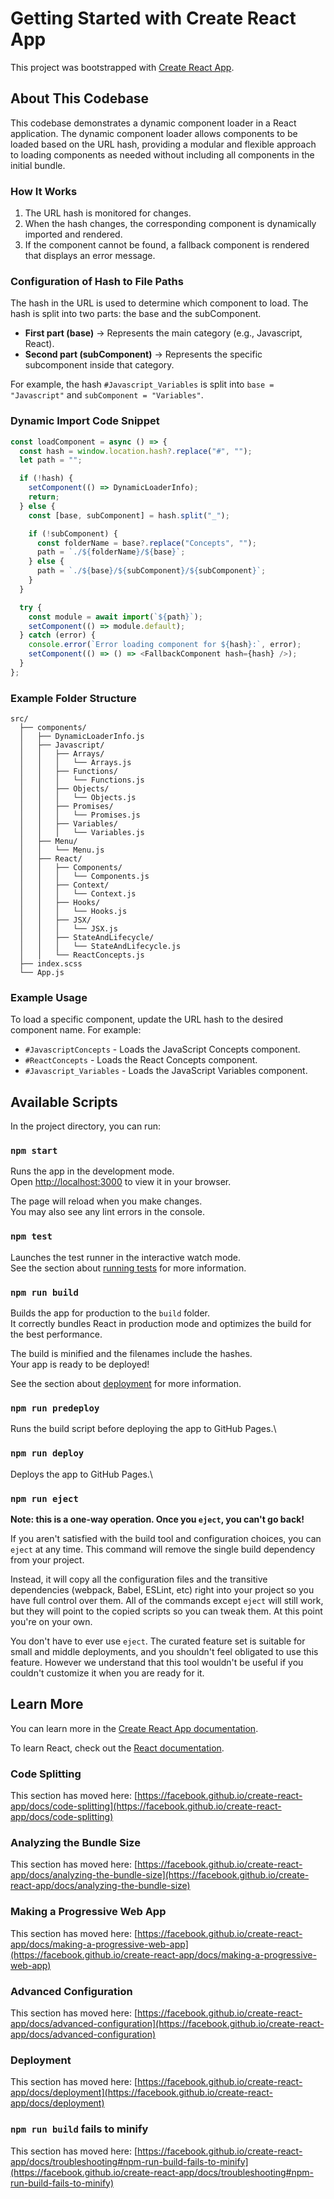 # Getting Started with Create React App

This project was bootstrapped with [Create React App](https://github.com/facebook/create-react-app).

## About This Codebase

This codebase demonstrates a dynamic component loader in a React application. The dynamic component loader allows components to be loaded based on the URL hash, providing a modular and flexible approach to loading components as needed without including all components in the initial bundle.

### How It Works

1. The URL hash is monitored for changes.
2. When the hash changes, the corresponding component is dynamically imported and rendered.
3. If the component cannot be found, a fallback component is rendered that displays an error message.

### Configuration of Hash to File Paths

The hash in the URL is used to determine which component to load. The hash is split into two parts: the base and the subComponent.

- **First part (base)** → Represents the main category (e.g., Javascript, React).
- **Second part (subComponent)** → Represents the specific subcomponent inside that category.

For example, the hash `#Javascript_Variables` is split into `base = "Javascript"` and `subComponent = "Variables"`.

### Dynamic Import Code Snippet

```javascript
const loadComponent = async () => {
  const hash = window.location.hash?.replace("#", "");
  let path = "";

  if (!hash) {
    setComponent(() => DynamicLoaderInfo);
    return;
  } else {
    const [base, subComponent] = hash.split("_");

    if (!subComponent) {
      const folderName = base?.replace("Concepts", "");
      path = `./${folderName}/${base}`;
    } else {
      path = `./${base}/${subComponent}/${subComponent}`;
    }
  }

  try {
    const module = await import(`${path}`);
    setComponent(() => module.default);
  } catch (error) {
    console.error(`Error loading component for ${hash}:`, error);
    setComponent(() => () => <FallbackComponent hash={hash} />);
  }
};
```

### Example Folder Structure

```plaintext
src/
  ├── components/
  │   ├── DynamicLoaderInfo.js
  │   ├── Javascript/
  │   │   ├── Arrays/
  │   │   │   └── Arrays.js
  │   │   ├── Functions/
  │   │   │   └── Functions.js
  │   │   ├── Objects/
  │   │   │   └── Objects.js
  │   │   ├── Promises/
  │   │   │   └── Promises.js
  │   │   ├── Variables/
  │   │   │   └── Variables.js
  │   ├── Menu/
  │   │   └── Menu.js
  │   ├── React/
  │   │   ├── Components/
  │   │   │   └── Components.js
  │   │   ├── Context/
  │   │   │   └── Context.js
  │   │   ├── Hooks/
  │   │   │   └── Hooks.js
  │   │   ├── JSX/
  │   │   │   └── JSX.js
  │   │   ├── StateAndLifecycle/
  │   │   │   └── StateAndLifecycle.js
  │   │   └── ReactConcepts.js
  ├── index.scss
  └── App.js
```

### Example Usage

To load a specific component, update the URL hash to the desired component name. For example:

- `#JavascriptConcepts` - Loads the JavaScript Concepts component.
- `#ReactConcepts` - Loads the React Concepts component.
- `#Javascript_Variables` - Loads the JavaScript Variables component.

## Available Scripts

In the project directory, you can run:

### `npm start`

Runs the app in the development mode.\
Open [http://localhost:3000](http://localhost:3000) to view it in your browser.

The page will reload when you make changes.\
You may also see any lint errors in the console.

### `npm test`

Launches the test runner in the interactive watch mode.\
See the section about [running tests](https://facebook.github.io/create-react-app/docs/running-tests) for more information.

### `npm run build`

Builds the app for production to the `build` folder.\
It correctly bundles React in production mode and optimizes the build for the best performance.

The build is minified and the filenames include the hashes.\
Your app is ready to be deployed!

See the section about [deployment](https://facebook.github.io/create-react-app/docs/deployment) for more information.

### `npm run predeploy`

Runs the build script before deploying the app to GitHub Pages.\

### `npm run deploy`

Deploys the app to GitHub Pages.\

### `npm run eject`

**Note: this is a one-way operation. Once you `eject`, you can't go back!**

If you aren't satisfied with the build tool and configuration choices, you can `eject` at any time. This command will remove the single build dependency from your project.

Instead, it will copy all the configuration files and the transitive dependencies (webpack, Babel, ESLint, etc) right into your project so you have full control over them. All of the commands except `eject` will still work, but they will point to the copied scripts so you can tweak them. At this point you're on your own.

You don't have to ever use `eject`. The curated feature set is suitable for small and middle deployments, and you shouldn't feel obligated to use this feature. However we understand that this tool wouldn't be useful if you couldn't customize it when you are ready for it.

## Learn More

You can learn more in the [Create React App documentation](https://facebook.github.io/create-react-app/docs/getting-started).

To learn React, check out the [React documentation](https://reactjs.org/).

### Code Splitting

This section has moved here: [https://facebook.github.io/create-react-app/docs/code-splitting](https://facebook.github.io/create-react-app/docs/code-splitting)

### Analyzing the Bundle Size

This section has moved here: [https://facebook.github.io/create-react-app/docs/analyzing-the-bundle-size](https://facebook.github.io/create-react-app/docs/analyzing-the-bundle-size)

### Making a Progressive Web App

This section has moved here: [https://facebook.github.io/create-react-app/docs/making-a-progressive-web-app](https://facebook.github.io/create-react-app/docs/making-a-progressive-web-app)

### Advanced Configuration

This section has moved here: [https://facebook.github.io/create-react-app/docs/advanced-configuration](https://facebook.github.io/create-react-app/docs/advanced-configuration)

### Deployment

This section has moved here: [https://facebook.github.io/create-react-app/docs/deployment](https://facebook.github.io/create-react-app/docs/deployment)

### `npm run build` fails to minify

This section has moved here: [https://facebook.github.io/create-react-app/docs/troubleshooting#npm-run-build-fails-to-minify](https://facebook.github.io/create-react-app/docs/troubleshooting#npm-run-build-fails-to-minify)
